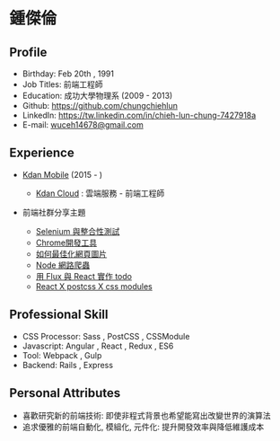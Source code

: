 # 鍾傑倫

## Profile
- Birthday: Feb 20th , 1991
- Job Titles: 前端工程師
- Education: 成功大學物理系 (2009 - 2013)
- Github: https://github.com/chungchiehlun
- LinkedIn: https://tw.linkedin.com/in/chieh-lun-chung-7427918a
- E-mail: wuceh14678@gmail.com

## Experience
- [Kdan Mobile](http://www.kdanmobile.com/en/) (2015 - )
  - [Kdan Cloud](https://auth.kdanmobile.com/) : 雲端服務 - 前端工程師

- 前端社群分享主題
  - [Selenium 與整合性測試](http://www.slideshare.net/ssusera1d1af/selenium-48376598)
  - [Chrome開發工具](http://www.slideshare.net/ssusera1d1af/chorme-devtools)
  - [如何最佳化網頁圖片](http://www.slideshare.net/ssusera1d1af/images-meet-web-50494410)
  - [Node 網路爬蟲](https://github.com/chungchiehlun/WebSpider)
  - [用 Flux 與 React 實作 todo](https://github.com/chungchiehlun/flux-todo)
  - [React X postcss X css modules ](https://github.com/chungchiehlun/rwd-react.git)

## Professional Skill
- CSS Processor: Sass , PostCSS , CSSModule
- Javascript: Angular , React , Redux , ES6
- Tool: Webpack , Gulp
- Backend: Rails , Express


## Personal Attributes
- 喜歡研究新的前端技術: 即使非程式背景也希望能寫出改變世界的演算法
- 追求優雅的前端自動化, 模組化, 元件化: 提升開發效率與降低維護成本
